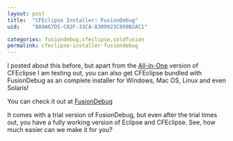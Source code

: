 ```yaml
---
layout: post
title:  "CFEclipse Installer: FusionDebug"
uid:	"8A9A67D5-C02F-33CA-8309923C899B2AC1"

categories: fusiondebug,cfeclipse,coldfusion
permalink: cfeclipse-installer-fusiondebug
---
```

I posted about this before, but apart from the <a href="http://www.cfeclipse.org/download/">All-in-One</a> version of CFEclipse I am testing out, you can also get CFEclipse bundled with FusionDebug as an complete installer for Windows, Mac OS, Linux and even Solaris!

You can check it out at <a href="http://www.fusion-reactor.com/fusiondebug/downloads.php">FusionDebug</a>

It comes with a trial version of FusionDebug, but even after the trial times out, you have a fully working version of Eclipse and CFEclipse. See, how much easier can we make it for you?